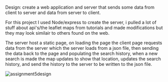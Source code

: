 Design: create a web application and server that sends some data from client to server and data from server to client.

For this project I used Node/express to create the server, i pulled a lot of stuff about api's/the leaflet maps from tutorials and made modifications but they may look similair to others found on the web.

The server host a static page, on loading the page the client page requests data from the server which the server loads from a json file, then sending the data back to the page and populating the search history, when a new search is made the map updates to show that location, updates the search history, and send the history to the server to be written to the json file.

![assignment5design](https://user-images.githubusercontent.com/97048406/156111302-e116a410-f749-409f-964d-cd562f189f60.jpg)
